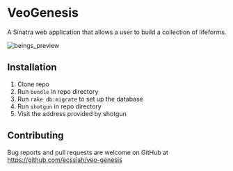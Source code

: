 # VeoGenesis

A Sinatra web application that allows a user to build a collection of lifeforms.

![beings_preview](https://raw.githubusercontent.com/ecssiah/veo-genesis/master/public/img/preview.png)

## Installation

1. Clone repo
2. Run `bundle` in repo directory
3. Run `rake db:migrate` to set up the database
4. Run `shotgun` in repo directory
5. Visit the address provided by shotgun

## Contributing

Bug reports and pull requests are welcome on GitHub at https://github.com/ecssiah/veo-genesis
